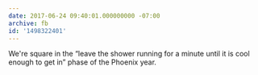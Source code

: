 ```yaml
---
date: 2017-06-24 09:40:01.000000000 -07:00
archive: fb
id: '1498322401'
---
```


We're square in the “leave the shower running for a minute until it is cool enough to get in” phase of the Phoenix year.
